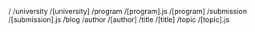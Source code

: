 /
    /university
        /[university]
            /program
                /[program].js
                /[program]
                    /submission
                        /[submission].js
    /blog
        /author
            /[author]
                /title
                    /[title]
        /topic
            /[topic].js
